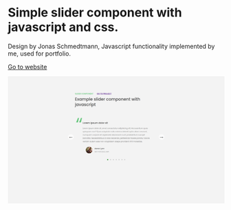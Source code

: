 # Simple slider component with javascript and css.

Design by Jonas Schmedtmann, Javascript functionality implemented by me, used for portfolio.

[Go to website](https://fatihfurkanaydemir-slidercomponent.netlify.app/)

![](https://github.com/fatihfurkanaydemir/javascript-slidercomponent/blob/master/page.png)
